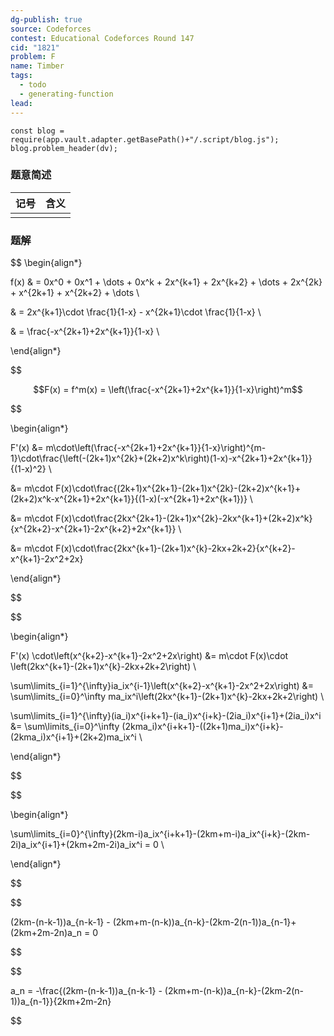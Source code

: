 ```yaml
---
dg-publish: true
source: Codeforces
contest: Educational Codeforces Round 147
cid: "1821"
problem: F
name: Timber
tags:
  - todo
  - generating-function
lead:
---
```

```dataviewjs
const blog = require(app.vault.adapter.getBasePath()+"/.script/blog.js");
blog.problem_header(dv);
```

### 题意简述

|  记号 | 含义  |
| --: | :-- |
|     |     |

### 题解

$$ \begin{align*}

f(x) & = 0x^0 + 0x^1 + \dots + 0x^k + 2x^{k+1} + 2x^{k+2} + \dots + 2x^{2k} + x^{2k+1} + x^{2k+2} + \dots \\

& = 2x^{k+1}\cdot \frac{1}{1-x} - x^{2k+1}\cdot \frac{1}{1-x} \\

& = \frac{-x^{2k+1}+2x^{k+1}}{1-x} \\

\end{align*}

$$

  

$$F(x) = f^m(x) = \left(\frac{-x^{2k+1}+2x^{k+1}}{1-x}\right)^m$$

  

$$

\begin{align*}

F'(x) &= m\cdot\left(\frac{-x^{2k+1}+2x^{k+1}}{1-x}\right)^{m-1}\cdot\frac{\left(-(2k+1)x^{2k}+(2k+2)x^k\right)(1-x)-x^{2k+1}+2x^{k+1}}{(1-x)^2} \\

&= m\cdot F(x)\cdot\frac{(2k+1)x^{2k+1}-(2k+1)x^{2k}-(2k+2)x^{k+1}+(2k+2)x^k-x^{2k+1}+2x^{k+1}}{(1-x)(-x^{2k+1}+2x^{k+1})} \\

&= m\cdot F(x)\cdot\frac{2kx^{2k+1}-(2k+1)x^{2k}-2kx^{k+1}+(2k+2)x^k}{x^{2k+2}-x^{2k+1}-2x^{k+2}+2x^{k+1}} \\

&= m\cdot F(x)\cdot\frac{2kx^{k+1}-(2k+1)x^{k}-2kx+2k+2}{x^{k+2}-x^{k+1}-2x^2+2x}

\end{align*}

$$

  

$$

\begin{align*}

F'(x) \cdot\left(x^{k+2}-x^{k+1}-2x^2+2x\right) &= m\cdot F(x)\cdot \left(2kx^{k+1}-(2k+1)x^{k}-2kx+2k+2\right) \\

\sum\limits_{i=1}^{\infty}ia_ix^{i-1}\left(x^{k+2}-x^{k+1}-2x^2+2x\right) &= \sum\limits_{i=0}^\infty ma_ix^i\left(2kx^{k+1}-(2k+1)x^{k}-2kx+2k+2\right) \\

\sum\limits_{i=1}^{\infty}(ia_i)x^{i+k+1}-(ia_i)x^{i+k}-(2ia_i)x^{i+1}+(2ia_i)x^i &= \sum\limits_{i=0}^\infty (2kma_i)x^{i+k+1}-((2k+1)ma_i)x^{i+k}-(2kma_i)x^{i+1}+(2k+2)ma_ix^i \\

\end{align*}

$$

  

$$

\begin{align*}

\sum\limits_{i=0}^{\infty}(2km-i)a_ix^{i+k+1}-(2km+m-i)a_ix^{i+k}-(2km-2i)a_ix^{i+1}+(2km+2m-2i)a_ix^i = 0 \\

\end{align*}

$$

  

$$

(2km-(n-k-1))a_{n-k-1} - (2km+m-(n-k))a_{n-k}-(2km-2(n-1))a_{n-1}+(2km+2m-2n)a_n = 0

$$



$$

a_n = -\frac{(2km-(n-k-1))a_{n-k-1} - (2km+m-(n-k))a_{n-k}-(2km-2(n-1))a_{n-1}}{2km+2m-2n}

$$
